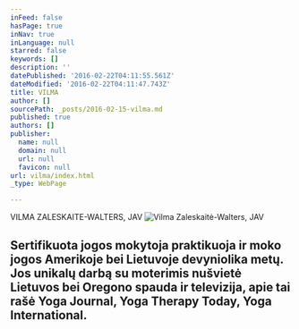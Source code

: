 ```yaml
---
inFeed: false
hasPage: true
inNav: true
inLanguage: null
starred: false
keywords: []
description: ''
datePublished: '2016-02-22T04:11:55.561Z'
dateModified: '2016-02-22T04:11:47.743Z'
title: VILMA
author: []
sourcePath: _posts/2016-02-15-vilma.md
published: true
authors: []
publisher:
  name: null
  domain: null
  url: null
  favicon: null
url: vilma/index.html
_type: WebPage

---
```

VILMA ZALESKAITE-WALTERS, JAV
![Vilma Zaleskaitė-Walters, JAV](https://s3-us-west-2.amazonaws.com/the-grid-img/p/7d6b3a13dc255d361df1da3640b505eff60b1c8e.jpg)

## Sertifikuota jogos mokytoja praktikuoja ir moko jogos Amerikoje bei Lietuvoje devyniolika metų. Jos unikalų darbą su moterimis nušvietė Lietuvos bei Oregono spauda ir televizija, apie tai rašė Yoga Journal, Yoga Therapy Today, Yoga International.
